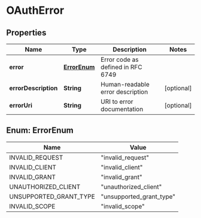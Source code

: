 # OAuthError

## Properties
Name | Type | Description | Notes
------------ | ------------- | ------------- | -------------
**error** | [**ErrorEnum**](#ErrorEnum) | Error code as defined in RFC 6749 | 
**errorDescription** | **String** | Human-readable error description |  [optional]
**errorUri** | **String** | URI to error documentation |  [optional]

<a name="ErrorEnum"></a>
## Enum: ErrorEnum
Name | Value
---- | -----
INVALID_REQUEST | &quot;invalid_request&quot;
INVALID_CLIENT | &quot;invalid_client&quot;
INVALID_GRANT | &quot;invalid_grant&quot;
UNAUTHORIZED_CLIENT | &quot;unauthorized_client&quot;
UNSUPPORTED_GRANT_TYPE | &quot;unsupported_grant_type&quot;
INVALID_SCOPE | &quot;invalid_scope&quot;

